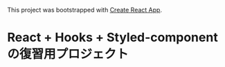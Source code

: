 This project was bootstrapped with [Create React App](https://github.com/facebook/create-react-app).

# React + Hooks + Styled-componentの復習用プロジェクト
